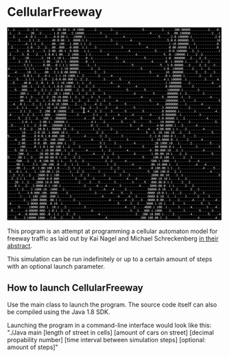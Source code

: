 # CellularFreeway

![preview pic](title.png)



This program is an attempt at programming a cellular automaton model for freeway traffic as laid out by Kai Nagel and Michael Schreckenberg [in their abstract](http://www.pd.infn.it/~agarfa/didattica/met_comp/lab_20140108/1992_origca.pdf).

This simulation can be run indefinitely or up to a certain amount of steps with an optional launch parameter.  

## How to launch CellularFreeway

Use the main class to launch the program. The source code itself can also be compiled using the Java 1.8 SDK.

Launching the program in a command-line interface would look like this:
"./Java main [length of street in cells] [amount of cars on street] [decimal propability number] [time interval between simulation steps] [optional: amount of steps]"